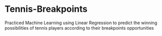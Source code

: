 # Tennis-Breakpoints
Practiced Machine Learning using Linear Regression to predict the winning possibilities of tennis players according to their breakpoints opportunities
